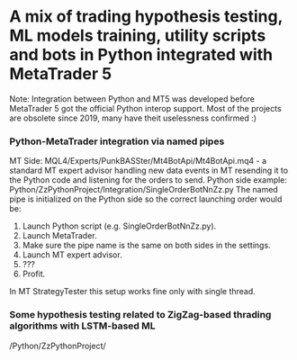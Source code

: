 # A mix of trading hypothesis testing, ML models training, utility scripts and bots in Python integrated with MetaTrader 5 #
Note: Integration between Python and MT5 was developed before MetaTrader 5 got the official Python interop support. Most of the projects are obsolete since 2019, many have theit uselessness confirmed :)

### Python-MetaTrader integration via named pipes ###
MT Side: MQL4/Experts/PunkBASSter/Mt4BotApi/Mt4BotApi.mq4 - a standard MT expert advisor handling new data events in MT resending it to the Python code and listening for the orders to send.
Python side example: Python/ZzPythonProject/Integration/SingleOrderBotNnZz.py
The named pipe is initialized on the Python side so the correct launching order would be:
1. Launch Python script (e.g. SingleOrderBotNnZz.py).
2. Launch MetaTrader.
3. Make sure the pipe name is the same on both sides in the settings.
4. Launch MT expert advisor.
5. ???
6. Profit.

In MT StrategyTester this setup works fine only with single thread.

### Some hypothesis testing related to ZigZag-based thrading algorithms with LSTM-based ML ###
/Python/ZzPythonProject/
